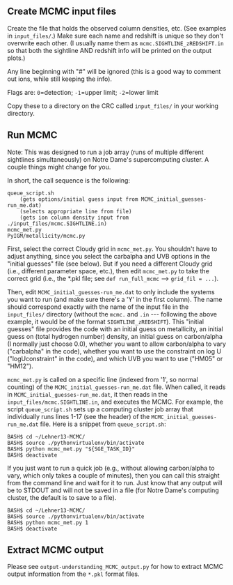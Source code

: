 ## Create MCMC input files

Create the file that holds the observed column densities, etc. (See examples in `input_files/`.) Make sure each name and redshift is unique so they don't overwrite each other. (I usually name them as `mcmc.SIGHTLINE_zREDSHIFT.in` so that both the sightline AND redshift info will be printed on the output plots.)

Any line beginning with "#" will be ignored (this is a good way to comment out ions, while still keeping the info).

Flags are: `0`=detection; `-1`=upper limit; `-2`=lower limit

Copy these to a directory on the CRC called `input_files/` in your working directory.



## Run MCMC

Note: This was designed to run a job array (runs of multiple different sightlines simultaneously) on Notre Dame's supercomputing cluster. A couple things might change for you.

In short, the call sequence is the following:

    queue_script.sh
        (gets options/initial guess input from MCMC_initial_guesses-run_me.dat)
        (selects appropriate line from file)
        (gets ion column density input from ./input_files/mcmc.SIGHTLINE.in)
    mcmc_met.py
    PyIGM/metallicity/mcmc.py


First, select the correct Cloudy grid in `mcmc_met.py`. You shouldn't have to adjust anything, since you select the carbalpha and UVB options in the "initial guesses" file (see below). But if you need a different Cloudy grid (i.e., different parameter space, etc.), then edit `mcmc_met.py` to take the correct grid (i.e., the *.pkl file; see `def run_full_mcmc` --> `grid_fil = ...`).

Then, edit `MCMC_initial_guesses-run_me.dat` to only include the systems you want to run (and make sure there's a 'Y' in the first column). The name should correspond exactly with the name of the input file in the `input_files/` directory (without the `mcmc.` and `.in` --- following the above example, it would be of the format `SIGHTLINE_zREDSHIFT`). This "initial guesses" file provides the code with an initial guess on metallicity, an initial guess on (total hydrogen number) density, an initial guess on carbon/alpha (I normally just choose 0.0), whether you want to allow carbon/alpha to vary ("carbalpha" in the code), whether you want to use the constraint on log U ("logUconstraint" in the code), and which UVB you want to use ("HM05" or "HM12").

`mcmc_met.py` is called on a specific line (indexed from '1', so normal counting) of the `MCMC_initial_guesses-run_me.dat` file. When called, it reads in `MCMC_initial_guesses-run_me.dat`, it then reads in the `input_files/mcmc.SIGHTLINE.in`, and executes the MCMC. For example, the script `queue_script.sh` sets up a computing cluster job array that individually runs lines 1-17 (see the header) of the `MCMC_initial_guesses-run_me.dat` file. Here is a snippet from `queue_script.sh`:

    BASH$ cd ~/Lehner13-MCMC/
    BASH$ source ./pythonvirtualenv/bin/activate
    BASH$ python mcmc_met.py "${SGE_TASK_ID}"
    BASH$ deactivate

If you just want to run a quick job (e.g., without allowing carbon/alpha to vary, which only takes a couple of minutes), then you can call this straight from the command line and wait for it to run. Just know that any output will be to STDOUT and will not be saved in a file (for Notre Dame's computing cluster, the default is to save to a file).

    BASH$ cd ~/Lehner13-MCMC/
    BASH$ source ./pythonvirtualenv/bin/activate
    BASH$ python mcmc_met.py 1
    BASH$ deactivate



## Extract MCMC output

Please see `output-understanding_MCMC_output.py` for how to extract MCMC output information from the `*.pkl` format files.



